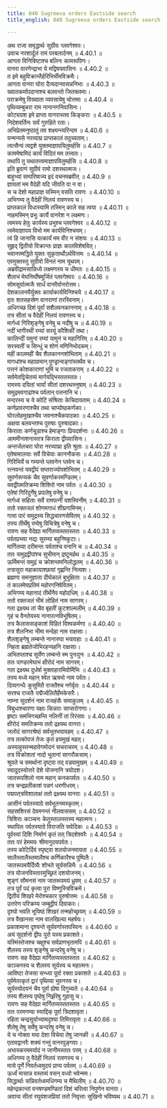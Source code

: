 ```yaml
---
title: 040 Sugreeva orders Eastside search
title_english: 040 Sugreeva orders Eastside search

---
```

<div class="audioEmbed"  caption="श्रीराम-हरिसीताराममूर्ति-घनपाठिभ्यां वचनम्" src="https://archive.org/download/Ramayana-recitation-Sriram-harisItArAmamUrti-Ghanapaati-v2/Kanda_4/Kanda_4_KSK-040-Pracheem_Prathi_Vanara_Preshanam.mp3"></div>

  
अथ राजा समृद्धार्थः सुग्रीवः प्लवगेश्वरः।  
उवाच नरशार्दूलं रामं परबलार्दनम् ॥ 4.40.1 ॥   
आगता विनिविष्टाश्च बलिनः कामरूपिणः।  
वानरा वारणेन्द्राभा ये मद्विषयवासिनः ॥ 4.40.2 ॥   
त इमे बहुविक्रान्तैर्हरिभिर्भीमविक्रमैः।  
आगता वानरा घोरा दैत्यदानवसन्ननिभाः ॥ 4.40.3 ॥   
ख्यातकर्मापदानाश्च बलवन्तो जितक्लमाः।  
पराक्रमेषु विख्याता व्यवसायेषु चोत्तमाः ॥ 4.40.4 ॥   
पृथिव्यम्बुचरा राम नानानगनिवासिनः।  
कोट्यग्रश इमे प्राप्ता वानरास्तव किङ्कराः ॥ 4.40.5 ॥   
निदेशवर्तिनः सर्वं गुरुहिते रताः।  
अभिप्रेतमनुष्ठातुं तव शक्ष्यन्त्यरिन्दम ॥ 4.40.6 ॥   
यन्मन्यसे नरव्याघ्र प्राप्तकालं तदुच्यताम्।  
त्वत्सैन्यं त्वद्वशे युक्तमाज्ञापयितुमर्हसि ॥ 4.40.7 ॥   
काममेषामिदं कार्यं विदितं मम तत्त्वतः।  
तथापि तु यथातत्त्वमाज्ञापयितुमर्हसि ॥ 4.40.8 ॥   
इति ब्रुवाणं सुग्रीवं रामो दशरथात्मजः।  
बाहुभ्यां सम्परिष्वज्य इदं वचनमब्रवीत् ॥ 4.40.9 ॥   
ज्ञायतां मम वैदेही यदि जीवति वा न वा।  
स च देशो महाप्राज्ञ यस्मिन् वसति रावणः ॥ 4.40.10 ॥   
अभिगम्य तु वैदेहीं निलयं रावणस्य च।  
प्राप्तकालं विधास्यामि तस्मिन् काले सह त्वया ॥ 4.40.11 ॥   
नाहमस्मिन् प्रभुः कार्ये वानरेश न लक्ष्मणः।  
त्वमस्य हेतुः कार्यस्य प्रभुश्च प्लवगेश्वर ॥ 4.40.12 ॥   
त्वमेवाज्ञापय विभो मम कार्यविनिश्चयम्।  
त्वं हि जानासि यत्कार्यं मम वीर न संशयः ॥ 4.40.13 ॥   
सुहृद् द्वितीयो विक्रान्तः प्राज्ञः कालविशेषवित्।  
भवानस्मद्धिते युक्तः सुकृतार्थोऽर्थवित्तमः ॥ 4.40.14 ॥   
एवमुक्तस्तु सुग्रीवो विनतं नाम यूथपम्।  
अब्रवीद्रामसान्निध्ये लक्ष्मणस्य च धीमतः ॥ 4.40.15 ॥   
शैलाभं मेघनिर्घोषमूर्जितं प्लवगेश्वरः ॥ 4.40.16 ॥   
सोमसूर्यात्मजैः सार्धं वानरैर्वानरोत्तम।  
देशकालनयैर्युक्तः कार्याकार्यविनिश्चये ॥ 4.40.17 ॥   
वृतः शतसहस्रेण वानराणां तरस्विनाम्।  
अधिगच्छ दिशं पूर्वां सशैलवनकाननाम् ॥ 4.40.18 ॥   
तत्र सीतां च वैदेहीं निलयं रावणस्य च।  
मार्गध्वं गिरिशृङ्गेषु वनेषु च नदीषु च ॥ 4.40.19 ॥   
नदीं भागीरथीं रम्यां सरयूं कौशिकीं तथा।  
कालिन्दीं यमुनां रम्यां यामुनं च महागिरिम् ॥ 4.40.20 ॥   
सरस्वतीं च सिन्धुं च शोणं मणिनिभोदकम्।  
महीं कालमहीं चैव शैलकाननशोभिताम् ॥ 4.40.21 ॥   
मागधांश्च महाग्रामान् पुण्ड्रान्वङ्गांस्तथैव च।  
पत्तनं कोशकाराणां भूमिं च रजताकराम् ॥ 4.40.22 ॥   
सर्वमेतद्विचेतव्यं मार्गयद्भिस्ततस्ततः।  
रामस्य दयितां भार्यां सीतां दशरथस्नुषाम् ॥ 4.40.23 ॥   
समुद्रमवगाढांश्च पर्वतान् पत्तनानि च।  
मन्दरस्य च ये कोटिं संश्रिताः केचिदायताम् ॥ 4.40.24 ॥   
कर्णप्रावरणाश्चैव तथा चाप्योष्ठकर्णकाः।  
घोरलोहमुखाश्चैव जवनाश्चैकपादकाः ॥ 4.40.25 ॥   
अक्षया बलवन्तश्च पुरुषाः पुरुषादकाः।  
किराताः कर्णचूडाश्च हेमाङ्गाः प्रियदर्शनाः ॥ 4.40.26 ॥   
आममीनाशनास्तत्र किराता द्वीपवासिनः।  
अन्तर्जलचरा घोरा नरव्याघ्रा इति श्रुताः ॥ 4.40.27 ॥   
एतेषामालयाः सर्वे विचेयाः काननौकसः ॥ 4.40.28 ॥   
गिरिभिर्ये च गम्यन्ते प्लवनेन प्लवेन च।  
रत्नवन्तं यवद्वीपं सप्तराज्योपशोभितम् ॥ 4.40.29 ॥   
सुवर्णरूप्यकं चैव सुवर्णाकरमण्डितम्।  
यवद्वीपमतिक्रम्य शिशिरो नाम पर्वतः ॥ 4.40.30 ॥   
एतेषां गिरिदुर्गेषु प्रपातेषु वनेषु च।  
मार्गध्वं सहिताः सर्वे रामपत्नीं यशस्विनीम् ॥ 4.40.31 ॥   
ततो रक्तजलं शोणमगाधं शीघ्रगामिनम्।  
गत्वा पारं समुद्रस्य सिद्धचारणसेवितम् ॥ 4.40.32 ॥   
तस्य तीर्थेषु रम्येषु विचित्रेषु वनेषु च।  
रावणः सह वैदेह्या मार्गितव्यस्ततस्ततः ॥ 4.40.33 ॥   
पर्वतप्रभवा नद्यः सुरम्या बहुनिष्कुटाः।  
मार्गितव्या दरीमन्तः पर्वताश्च वनानि च ॥ 4.40.34 ॥   
ततः समुद्रद्वीपांश्च सुभीमान् द्रष्टुमर्हथ ॥ 4.40.35 ॥   
ऊर्मिमन्तं समुद्रं च क्रोशन्तमनिलोद्धतम् ॥ 4.40.36 ॥   
तत्रासुरा महाकायाश्छायां गृह्णन्ति नित्यशः।  
ब्रह्मणा समनुज्ञाता दीर्घकालं बुभुक्षिताः ॥ 4.40.37 ॥   
तं कालमेघप्रतिमं महोरगनिषेवितम्।  
अभिगम्य महानादं तीर्थेनैव महोदधिम् ॥ 4.40.38 ॥   
ततो रक्तजलं भीमं लोहितं नाम सागरम्।  
गता द्रक्ष्यथ तां चैव बृहतीं कूटशाल्मलीम् ॥ 4.40.39 ॥   
गृहं च वैनतेयस्य नानारत्नविभूषितम्।  
तत्र कैलाससङ्काशं विहितं विश्वकर्मणा ॥ 4.40.40 ॥   
तत्र शैलनिभा भीमा मन्देहा नाम राक्षसाः।  
शैलशृङ्गेषु लम्बन्ते नानारुपा भयावहाः ॥ 4.40.41 ॥   
निहता ब्रह्मतेजोभिरहन्यहनि राक्षसाः।  
अभितप्ताश्च सूर्येण लम्बन्ते स्म पुनःपुनः ॥ 4.40.42 ॥   
ततः पाण्डरमेघाभं क्षीरोदं नाम सागरम्।  
गता द्रक्ष्यथ दुर्धर्षा मुक्ताहारमिवोर्मिभिः ॥ 4.40.43 ॥   
तस्य मध्ये महान् श्वेत ऋषभो नाम पर्वतः।  
दिव्यगन्धैः कुसुमितै राजतैश्च नगेर्वृतः ॥ 4.40.44 ॥   
सरश्च राजतैः पद्मैर्ज्वलितैर्हेमकेसरैः।  
नाम्ना सुदर्शनं नाम राजहंसैः समाकुलम् ॥ 4.40.45 ॥   
विबुधाश्चारणा यक्षाः किन्नराः साप्सरोगणाः।  
हृष्टाः समभिगच्छन्ति नलिनीं तां रिरंसवः ॥ 4.40.46 ॥   
क्षीरोदं समतिक्रम्य ततो द्रक्ष्यथ वानराः।  
जलोदं सागरश्रेष्ठं सर्वभूतभयावहम् ॥ 4.40.47 ॥   
तत्र तत्कोपजं तेजः कृतं हयमुखं महत्।  
अस्याहुस्तन्महावेगमोदनं सचराचरम् ॥ 4.40.48 ॥   
तत्र विक्रोशतां नादो भूतानां सागरौकसाम्।  
श्रूयते च समर्थानां दृष्ट्वा तद् वडवामुखम् ॥ 4.40.49 ॥   
स्वादूदस्योत्तरे देशे योजनानि त्रयोदश।  
जातरूपशिलो नाम महान् कनकपर्वतः ॥ 4.40.50 ॥   
तत्र चन्द्रप्रतीकाशं पन्नगं धरणीधरम्।  
पद्मपत्त्रविशालाक्षं ततो द्रक्ष्यथ वानराः ॥ 4.40.51 ॥   
आसीनं पर्वतस्याग्रे सर्वभूतनमस्कृतम्।  
सहस्रशिरसं देवमनन्तं नीलवाससम् ॥ 4.40.52 ॥   
त्रिशिराः काञ्चनः केतुस्तालस्तस्य महात्मनः।  
स्थापितः पर्वतस्याग्रे विराजति सवेदिकः ॥ 4.40.53 ॥   
पूर्वस्यां दिशि निर्माणं कृतं तत् त्रिदशेश्वरैः ॥ 4.40.54 ॥   
ततः परं हेममयः श्रीमानुदयपर्वतः।  
तस्य कोटिर्दिवं स्पृष्ट्वा शतयोजनमायता ॥ 4.40.55 ॥   
सालैस्तालैस्तमालैश्च कर्णिकारैश्च पुष्पितैः।  
जातरूपमयैर्दिव्यैः शोभते सूर्यसन्निभैः ॥ 4.40.56 ॥   
तत्र योजनविस्तारमुच्छ्रितं दशयोजनम्।  
शृङ्गं सौमनसं नाम जातरूपमयं ध्रुवम् ॥ 4.40.57 ॥   
तत्र पूर्वं पदं कृत्वा पुरा विष्णुस्त्रिविक्रमे।  
द्वितीयं शिखरे मेरोश्चकार पुरुषोत्तमः ॥ 4.40.58 ॥   
उत्तरेण परिक्रम्य जम्बूद्वीपं दिवाकरः।  
दृश्यो भवति भूयिष्ठं शिखरं तन्महोच्छ्रयम् ॥ 4.40.59 ॥   
तत्र वैखानसा नाम वालखिल्या महर्षयः।  
प्रकाशमाना दृश्यन्ते सूर्यवर्णास्तपस्विनः ॥ 4.40.60 ॥   
अयं सुदर्शनो द्वीपः पुरो यस्य प्रकाशते।  
यस्मिंस्तेजश्च चक्षुश्च सर्वप्राणभृतामपि ॥ 4.40.61 ॥   
शैलस्य तस्य शृङ्गेषु कन्दरेषु वनेषु च।  
रावणः सह वैदेह्या मार्गितव्यस्ततस्ततः ॥ 4.40.62 ॥   
काञ्चनस्य च शैलस्य सूर्यस्य च महात्मनः।  
आविष्टा तेजसा सन्ध्या पूर्वा रक्ता प्रकाशते ॥ 4.40.63 ॥   
पूर्वमेतत्कृतं द्वारं पृथिव्या भुवनस्य च।  
सूर्यस्योदयनं चैव पूर्वा ह्येषा दिगुच्यते ॥ 4.40.64 ॥   
तस्य शैलस्य पृष्ठेषु निर्झरेषु गुहासु च।  
रावणः सह वैदेह्या मार्गितव्यस्ततस्ततः ॥ 4.40.65 ॥   
ततः परमगम्या स्याद्दिक् पूर्वा त्रिदशावृता।  
रहिता चन्द्रसूर्याभ्यामदृश्या तिमिरावृता ॥ 4.40.66 ॥   
शैलेषु तेषु सर्वेषु कन्दरेषु वनेषु च।  
ये च नोक्ता मया देशा विचेया तेषु जानकी ॥ 4.40.67 ॥   
एतावद्वानरैः शक्यं गन्तुं वानरपुङ्गवाः।  
अभास्करममर्यादं न जानीमस्ततः परम् ॥ 4.40.68 ॥   
अधिगम्य तु वैदेहीं निलयं रावणस्य च।  
मासे पूर्णे निवर्तध्वमुदयं प्राप्य पर्वतम् ॥ 4.40.69 ॥   
ऊर्ध्वं मासान्न वस्तव्यं वसन् वध्यो भवेन्मम।  
सिद्धार्थाः सन्निवर्तध्वमधिगम्य च मैथिलीम् ॥ 4.40.70 ॥   
महेन्द्रकान्तां वनषण्डमण्डितां दिशं चरित्वा निपुणेन वानराः।  
अवाप्य सीतां रघुवंशजप्रियां ततो निवृत्ताः सुखिनो भविष्यथ ॥ 4.40.71 ॥   